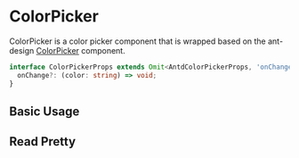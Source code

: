 # ColorPicker

ColorPicker is a color picker component that is wrapped based on the ant-design [ColorPicker](https://ant.design/components/color-picker/) component.

```ts
interface ColorPickerProps extends Omit<AntdColorPickerProps, 'onChange'> {
  onChange?: (color: string) => void;
}
```

## Basic Usage

<code src="./demos/new-demos/basic.tsx"></code>

## Read Pretty

<code src="./demos/new-demos/read-pretty.tsx"></code>
